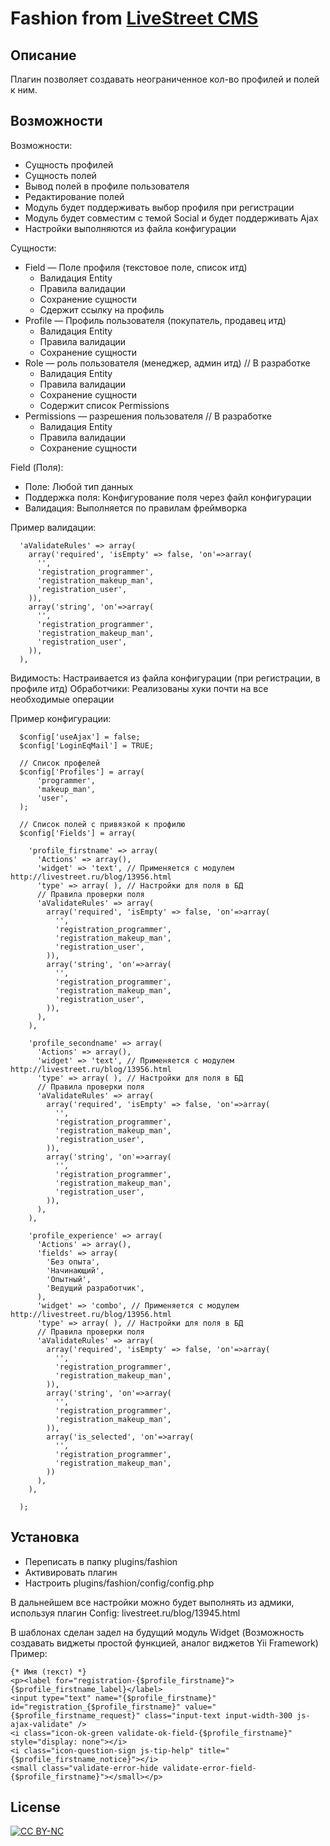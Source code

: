 Fashion from [LiveStreet CMS](http://livestreetcms.com/ "LiveStreet CMS")
=======================================================================

Описание
--------

Плагин позволяет создавать неограниченное кол-во профилей и полей к ним.

Возможности
-----------

Возможности:
* Сущность профилей
* Сущность полей
* Вывод полей в профиле пользователя
* Редактирование полей
* Модуль будет поддерживать выбор профиля при регистрации
* Модуль будет совместим с темой Social и будет поддерживать Ajax
* Настройки выполняются из файла конфигурации

Сущности:
* Field — Поле профиля (текстовое поле, список итд)
  * Валидация Entity
  * Правила валидации
  * Сохранение сущности
  * Сдержит ссылку на профиль
* Profile — Профиль пользователя (покупатель, продавец итд)
  * Валидация Entity
  * Правила валидации
  * Сохранение сущности
* Role — роль пользователя (менеджер, админ итд) // В разработке
  * Валидация Entity
  * Правила валидации
  * Сохранение сущности
  * Содержит список Permissions
* Permissions — разрешения пользователя // В разработке
  * Валидация Entity
  * Правила валидации
  * Сохранение сущности

Field (Поля):
* Поле: Любой тип данных
* Поддержка поля: Конфигурование поля через файл конфигурации
* Валидация: Выполняется по правилам фреймворка

Пример валидации:

      'aValidateRules' => array(
        array('required', 'isEmpty' => false, 'on'=>array(
          '',
          'registration_programmer',
          'registration_makeup_man',
          'registration_user',
        )),
        array('string', 'on'=>array(
          '',
          'registration_programmer',
          'registration_makeup_man',
          'registration_user',
        )),
      ),

Видимость: Настраивается из файла конфигурации (при регистрации, в профиле итд)
Обработчики: Реализованы хуки почти на все необходимые операции

Пример конфигурации:

      $config['useAjax'] = false;
      $config['LoginEqMail'] = TRUE;

      // Список профелей
      $config['Profiles'] = array(
          'programmer',
          'makeup_man',
          'user',
      );

      // Список полей с привязкой к профилю
      $config['Fields'] = array(

        'profile_firstname' => array(
          'Actions' => array(),
          'widget' => 'text', // Применяется с модулем http://livestreet.ru/blog/13956.html
          'type' => array( ), // Настройки для поля в БД
          // Правила проверки поля
          'aValidateRules' => array(
            array('required', 'isEmpty' => false, 'on'=>array(
              '',
              'registration_programmer',
              'registration_makeup_man',
              'registration_user',
            )),
            array('string', 'on'=>array(
              '',
              'registration_programmer',
              'registration_makeup_man',
              'registration_user',
            )),
          ),
        ),

        'profile_secondname' => array(
          'Actions' => array(),
          'widget' => 'text', // Применяется с модулем http://livestreet.ru/blog/13956.html
          'type' => array( ), // Настройки для поля в БД
          // Правила проверки поля
          'aValidateRules' => array(
            array('required', 'isEmpty' => false, 'on'=>array(
              '',
              'registration_programmer',
              'registration_makeup_man',
              'registration_user',
            )),
            array('string', 'on'=>array(
              '',
              'registration_programmer',
              'registration_makeup_man',
              'registration_user',
            )),
          ),
        ),

        'profile_experience' => array(
          'Actions' => array(),
          'fields' => array(
            'Без опыта',
            'Начинающий',
            'Опытный',
            'Ведущий разработчик',
          ),
          'widget' => 'combo', // Применяется с модулем http://livestreet.ru/blog/13956.html
          'type' => array( ), // Настройки для поля в БД
          // Правила проверки поля
          'aValidateRules' => array(
            array('required', 'isEmpty' => false, 'on'=>array(
              '',
              'registration_programmer',
              'registration_makeup_man',
            )),
            array('string', 'on'=>array(
              '',
              'registration_programmer',
              'registration_makeup_man',
            )),
            array('is_selected', 'on'=>array(
              '',
              'registration_programmer',
              'registration_makeup_man',
            ))
          ),
        ),

      );


Установка
---------

* Переписать в папку plugins/fashion
* Активировать плагин
* Настроить plugins/fashion/config/config.php


В дальнейшем все настройки можно будет выполнять из адмики, используя плагин Config: livestreet.ru/blog/13945.html

В шаблонах сделан задел на будущий модуль Widget (Возможность создавать виджеты простой функцией, аналог виджетов Yii Framework)
Пример:

    {* Имя (текст) *}
    <p><label for="registration-{$profile_firstname}">{$profile_firstname_label}</label>
    <input type="text" name="{$profile_firstname}" id="registration_{$profile_firstname}" value="{$profile_firstname_request}" class="input-text input-width-300 js-ajax-validate" />
    <i class="icon-ok-green validate-ok-field-{$profile_firstname}" style="display: none"></i>
    <i class="icon-question-sign js-tip-help" title="{$profile_firstname_notice}"></i>
    <small class="validate-error-hide validate-error-field-{$profile_firstname}"></small></p>

License
-------
[ ![CC BY-NC](http://i.creativecommons.org/l/by-nc/3.0/88x31.png "CC BY-NC") ](http://creativecommons.org/licenses/by-nc/3.0/ "CC BY-NC")
